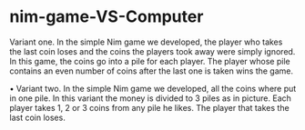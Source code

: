# nim-game-VS-Computer

Variant one. In the simple Nim game we developed, the player who takes the last coin loses and the
coins the players took away were simply ignored. In this game, the coins go into a pile for each
player. The player whose pile contains an even number of coins after
the last one is taken wins the game.

• Variant two. In the simple Nim game we developed, all the coins
where put in one pile. In this variant the money is divided to 3 piles as
in picture. Each player takes 1, 2 or 3 coins from any pile he likes. The player that takes the last coin
loses. 
